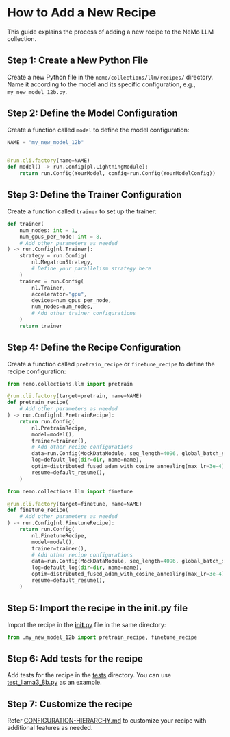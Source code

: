 # How to Add a New Recipe

This guide explains the process of adding a new recipe to the NeMo LLM collection.

## Step 1: Create a New Python File

Create a new Python file in the `nemo/collections/llm/recipes/` directory. Name it according to the model and its specific configuration, e.g., `my_new_model_12b.py`.

## Step 2: Define the Model Configuration

Create a function called `model` to define the model configuration:

```python
NAME = "my_new_model_12b"


@run.cli.factory(name=NAME)
def model() -> run.Config[pl.LightningModule]:
    return run.Config(YourModel, config=run.Config(YourModelConfig))
```

## Step 3: Define the Trainer Configuration

Create a function called `trainer` to set up the trainer:

```python
def trainer(
    num_nodes: int = 1,
    num_gpus_per_node: int = 8,
    # Add other parameters as needed
) -> run.Config[nl.Trainer]:
    strategy = run.Config(
        nl.MegatronStrategy,
        # Define your parallelism strategy here
    )
    trainer = run.Config(
        nl.Trainer,
        accelerator="gpu",
        devices=num_gpus_per_node,
        num_nodes=num_nodes,
        # Add other trainer configurations
    )
    return trainer
```

## Step 4: Define the Recipe Configuration

Create a function called `pretrain_recipe` or `finetune_recipe` to define the recipe configuration:

```python
from nemo.collections.llm import pretrain

@run.cli.factory(target=pretrain, name=NAME)
def pretrain_recipe(
    # Add other parameters as needed
) -> run.Config[nl.PretrainRecipe]:
    return run.Config(
        nl.PretrainRecipe,
        model=model(),
        trainer=trainer(),
        # Add other recipe configurations
        data=run.Config(MockDataModule, seq_length=4096, global_batch_size=512, micro_batch_size=1),
        log=default_log(dir=dir, name=name),
        optim=distributed_fused_adam_with_cosine_annealing(max_lr=3e-4),
        resume=default_resume(),
    )
```

```python
from nemo.collections.llm import finetune

@run.cli.factory(target=finetune, name=NAME)
def finetune_recipe(
    # Add other parameters as needed
) -> run.Config[nl.FinetuneRecipe]:
    return run.Config(
        nl.FinetuneRecipe,
        model=model(),
        trainer=trainer(),
        # Add other recipe configurations
        data=run.Config(MockDataModule, seq_length=4096, global_batch_size=512, micro_batch_size=1),
        log=default_log(dir=dir, name=name),
        optim=distributed_fused_adam_with_cosine_annealing(max_lr=3e-4),
        resume=default_resume(),
    )
```


## Step 5: Import the recipe in the __init__.py file

Import the recipe in the [__init__.py](__init__.py) file in the same directory:

```python
from .my_new_model_12b import pretrain_recipe, finetune_recipe
```


## Step 6: Add tests for the recipe

Add tests for the recipe in the [tests](../../../../tests/collections/llm/recipes) directory. You can use [test_llama3_8b.py](../../../../tests/collections/llm/recipes/test_llama3_8b.py) as an example.

## Step 7: Customize the recipe

Refer [CONFIGURATION-HIERARCHY.md](CONFIGURATION-HIERARCHY.md) to customize your recipe with additional features as needed.
